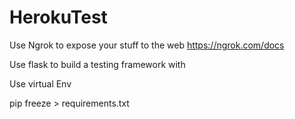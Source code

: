 # HerokuTest


Use Ngrok to expose your stuff to the web
https://ngrok.com/docs

Use flask to build a testing framework with

Use virtual Env

pip freeze > requirements.txt
